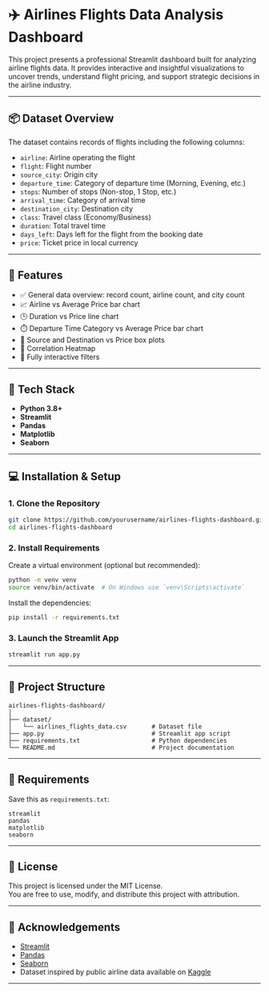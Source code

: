 
# ✈️ Airlines Flights Data Analysis Dashboard

This project presents a professional Streamlit dashboard built for analyzing airline flights data. It provides interactive and insightful visualizations to uncover trends, understand flight pricing, and support strategic decisions in the airline industry.

---

## 📦 Dataset Overview

The dataset contains records of flights including the following columns:

- `airline`: Airline operating the flight  
- `flight`: Flight number  
- `source_city`: Origin city  
- `departure_time`: Category of departure time (Morning, Evening, etc.)  
- `stops`: Number of stops (Non-stop, 1 Stop, etc.)  
- `arrival_time`: Category of arrival time  
- `destination_city`: Destination city  
- `class`: Travel class (Economy/Business)  
- `duration`: Total travel time  
- `days_left`: Days left for the flight from the booking date  
- `price`: Ticket price in local currency

---

## 🚀 Features

- ✅ General data overview: record count, airline count, and city count  
- 📈 Airline vs Average Price bar chart  
- 🕒 Duration vs Price line chart  
- ⏱️ Departure Time Category vs Average Price bar chart  
- 🛫 Source and Destination vs Price box plots  
- 🧠 Correlation Heatmap  
- 🎯 Fully interactive filters

---

## 🧰 Tech Stack

- **Python 3.8+**
- **Streamlit**
- **Pandas**
- **Matplotlib**
- **Seaborn**

---

## 💻 Installation & Setup

### 1. Clone the Repository

```bash
git clone https://github.com/yourusername/airlines-flights-dashboard.git
cd airlines-flights-dashboard
```

### 2. Install Requirements

Create a virtual environment (optional but recommended):

```bash
python -m venv venv
source venv/bin/activate  # On Windows use `venv\Scripts\activate`
```

Install the dependencies:

```bash
pip install -r requirements.txt
```

### 3. Launch the Streamlit App

```bash
streamlit run app.py
```

---

## 📁 Project Structure

```
airlines-flights-dashboard/
│
├── dataset/
│   └── airlines_flights_data.csv       # Dataset file 
├── app.py                              # Streamlit app script
├── requirements.txt                    # Python dependencies
└── README.md                           # Project documentation

```

---

## 📝 Requirements

Save this as `requirements.txt`:

```
streamlit
pandas
matplotlib
seaborn
```

---

## 📄 License

This project is licensed under the MIT License.  
You are free to use, modify, and distribute this project with attribution.

---

## 🙌 Acknowledgements

- [Streamlit](https://streamlit.io/)
- [Pandas](https://pandas.pydata.org/)
- [Seaborn](https://seaborn.pydata.org/)
- Dataset inspired by public airline data available on [Kaggle](https://www.kaggle.com)

---

